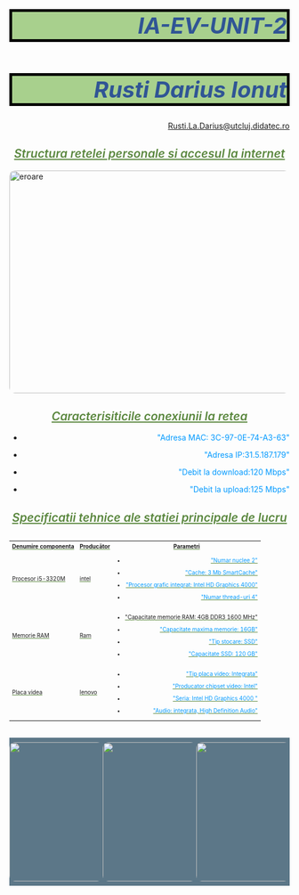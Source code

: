 # IA-EV-UNIT-2
<html>
<head>
<title> Profilul meu</title>
<link rel="styleesheet" href="styles.css">
</head>
<body>
<style>

.active {   background-color: #717171;}
body{
    width:900px;
    margin: 0 auto;
}
h1{
    background-color:#a8d08d;
    color:#305595;
    font-weight: bold;
    font-size: 40;
    font-style: oblique;
    text-align: right;
    border:5px solid black;
}
h2{
    font-weight: 600;
    color:#5a873e;
    font-style: oblique;
    text-decoration: underline;
    text-align: center;
}
p{
    text-align: right;
    color:#0099ff;  
}
a{
    color:#2878ca;
}
header{
    background-color:#ccff99; 
}
img{
    border-radius: 10px;
}
table,tr,th,td,sl{  
    border: 3px solid #6187cd;
    border-collapse: collapse;
    margin-right: 300px;
    font-size:10;
}

section{
    background-color:#deebf7;
    border:2px solid #e99359;
    
}
img{
    width:600px; 
    height:400px;
}
.row {
  display: flex;
}

.column {
  flex: 33.33%;
  padding: 0 5px;
}
.div1{
    background-color:#5c7788;
    margin:auto;
}
.column img {
    height: 250px;
    width: 250px;
    margin-top: 8px;
    margin-bottom: 8px;
    margin-left: auto;
    margin-right: auto;
    vertical-align: middle;
    border-radius: 10px;
}

 .mySlides {display:none;}

.slideshow-container {
  max-width: 400px;
  position: relative;
  margin-left:150px;
}

fade {-webkit-animation-name: fade;
	   -webkit-animation-duration: 1.5s;
	   animation-name: fade;
       animation-duration: 1.5s;}

@-webkit-keyframes fade { from {opacity: .4} 
  to {opacity: 1} }

@keyframes fade {from {opacity: .4} 
  to {opacity: 1} }

</style>
<div>
<h1> Rusti Darius Ionut</h1>
<p>
<a href>Rusti.La.Darius@utcluj.didatec.ro</a>
</p>
<section>
<h2>Structura retelei personale si accesul la internet</h2>
<img src="structura1.JPG" alt="eroare">
<h2>Caracterisiticile conexiunii la retea</h2>
<ul>
<li>

"Adresa MAC: 3C-97-0E-74-A3-63"
</li>
<li>

"Adresa IP:31.5.187.179"
</li>
<li>

"Debit la download:120 Mbps"
</li>
<li>

"Debit la upload:125 Mbps"
</li>
</ul>
</section>
<h2>Specificatii tehnice ale statiei principale de lucru<h2>
<table>
<tbody>
<tr>
<th>Denumire componenta</th>
<th>Producător</th>
<th>Parametri</th>
</tr>
<tr>
<td>Procesor i5-3320M</td>
<td>intel</td>
<td>
<ul>
<li>

"Numar nuclee 2"
</li>
<li>

"Cache: 3 Mb SmartCache"
</li>
<li>

"Procesor grafic integrat: Intel HD Graphics 4000"
</li>
<li>

"Numar thread-uri 4"
</li>
</ul>
</td>
</tr>
<tr>
<td>Memorie RAM</td>
<td>Ram</td>
<td>
<ul>
<li>
"Capacitate memorie RAM: 4GB DDR3 1600 MHz"
</li>
<li>

"Capacitate maxima memorie: 16GB"
</li>
<li>

"Tip stocare: SSD"
</li>
<li>

"Capacitate SSD: 120 GB"
</li> 
</ul>
</td>
</tr>
<tr>
<td>Placa videa</td>
<td>lenovo</td>
<td>
<ul>
<li>

"Tip placa video: Integrata"
</li>
<li>

"Producator chipset video: Intel"
</li>
<li>

"Seria: Intel HD Graphics 4000 "
</li>
<li>

"Audio: integrata, High Definition Audio"
</li>
</ul>
</td>
</tr>
</tbody>
</table>
<h2 ondblclick="change(); showSlides();"Utilizarea resurselor (slideshow) </h2>
 <div class="div1">
<div id="space" class="div1">
<div class="row">
<div id="img1" class="column">
<img src="poza1.PNG">
</div>
<div id="img2" class="column">
<img src="poza2.PNG">
</div>
<div id="img3" class="column">
<img src="poza3.PNG">
</div>
</div>
</div>
</div>
</div>
<script src="click.js"></script>
</body>
</html>
